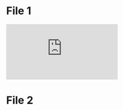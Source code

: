 # File 1
![image](https://github.com/fangger4396/Specification-File/blob/main/2109_001-1.pdf)
# File 2
